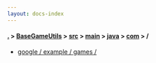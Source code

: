 ```yaml
---
layout: docs-index
---
```

#### [.](./../../../../../index) > [BaseGameUtils](./../../../../index) > [src](./../../../index) > [main](./../../index) > [java](./../index) > [com](./index) > **/**

- [google / example / games / ](google/example/games/)
